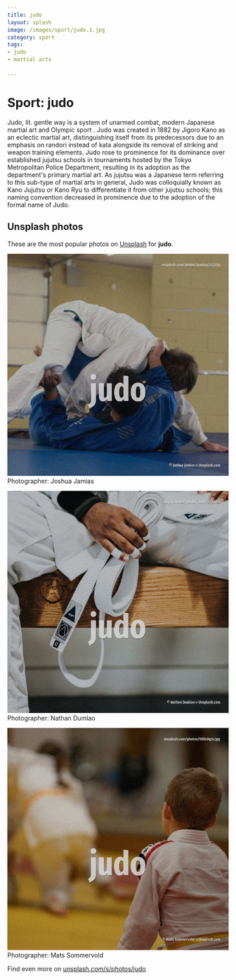 ```yaml
---
title: judo
layout: splash
image: /images/sport/judo.1.jpg
category: sport
tags:
- judo
- martial arts

---
```

# Sport: judo

Judo, lit.
gentle way is a system of unarmed combat, modern Japanese martial art and Olympic sport .
Judo was created in 1882 by Jigoro Kano  as an eclectic martial art, distinguishing itself from its 
predecessors  due to an emphasis on randori  instead of kata  alongside its removal of striking and 
weapon training elements.
Judo rose to prominence for its dominance over established jujutsu schools in tournaments hosted by 
the Tokyo Metropolitan Police Department, resulting in its adoption as the department's primary 
martial art.
As jujutsu was a Japanese term referring to this sub-type of martial arts in general, Judo was 
colloquially known as Kano Jujutsu or Kano Ryu  to differentiate it from other jujutsu schools; 
this naming convention decreased in prominence due to the adoption of the formal name of Judo.

 
## Unsplash photos
These are the most popular photos on [Unsplash](https://unsplash.com) for **judo**.
 
![judo](/images/sport/judo.1.jpg)
Photographer:  Joshua Jamias
 
![judo](/images/sport/judo.2.jpg)
Photographer:  Nathan Dumlao
 
![judo](/images/sport/judo.3.jpg)
Photographer:  Mats Sommervold
 
Find even more on [unsplash.com/s/photos/judo](https://unsplash.com/s/photos/judo)
 

